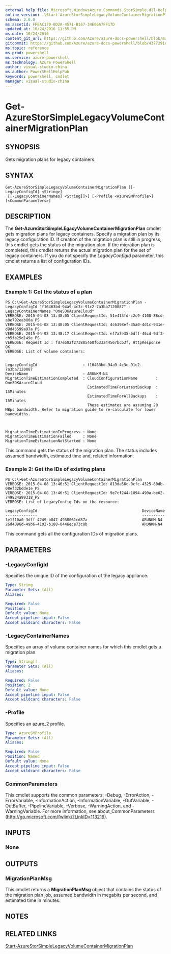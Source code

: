 ```yaml
---
external help file: Microsoft.WindowsAzure.Commands.StorSimple.dll-Help.xml
online version: .\Start-AzureStorSimpleLegacyVolumeContainerMigrationPlan.md
schema: 2.0.0
ms.assetid: FFEAC170-0D2A-4571-B167-34E66A7FF17D
updated_at: 10/24/2016 11:55 PM
ms.date: 10/24/2016
content_git_url: https://github.com/Azure/azure-docs-powershell/blob/master/azureps-cmdlets-docs/ServiceManagement/Azure.StorSimple/v1.6.1/Get-AzureStorSimpleLegacyVolumeContainerMigrationPlan.md
gitcommit: https://github.com/Azure/azure-docs-powershell/blob/4377291ee360e58e2c1c5d644155daf6a0279055/azureps-cmdlets-docs/ServiceManagement/Azure.StorSimple/v1.6.1/Get-AzureStorSimpleLegacyVolumeContainerMigrationPlan.md
ms.topic: reference
ms.prod: powershell
ms.service: azure-powershell
ms.technology: Azure PowerShell
author: visual-studio-china
ms.author: PowerShellHelpPub
keywords: powershell, cmdlet
manager: visual-studio-china
---
```


# Get-AzureStorSimpleLegacyVolumeContainerMigrationPlan

## SYNOPSIS
Gets migration plans for legacy containers.

## SYNTAX

```
Get-AzureStorSimpleLegacyVolumeContainerMigrationPlan [[-LegacyConfigId] <String>]
 [[-LegacyContainerNames] <String[]>] [-Profile <AzureSMProfile>] [<CommonParameters>]
```

## DESCRIPTION
The **Get-AzureStorSimpleLEgacyVolumeContainerMigrationPlan** cmdlet gets migration plans for legacy containers.
Specify a migration plan by its legacy configuration ID.
If creation of the migration plan is still in progress, this cmdlet gets the status of the migration plan.
If the migration plan is completed, this cmdlet returns the actual migration plan for the set of legacy containers.
If you do not specify the *LegacyConfigId* parameter, this cmdlet returns a list of configuration IDs.

## EXAMPLES

### Example 1: Get the status of a plan
```
PS C:\>Get-AzureStorSimpleLegacyVolumeContainerMigrationPlan -LegacyConfigId "f16463bd-94a9-4c3c-91c2-7a3ba7120087" -LegacyContainerNames "OneSDKAzureCloud"
VERBOSE: 2015-04-08 13:48:05 ClientRequestId: 51e413fd-c2c9-4108-88cd-a0e792eab80a_PS
VERBOSE: 2015-04-08 13:48:05 ClientRequestId: 4c6398ef-35a0-4d1c-931e-d9d45599a97a_PS
VERBOSE: 2015-04-08 13:48:17 ClientRequestId: ef7a7e35-6dff-46cd-9df3-cb5fa25d149e_PS
VERBOSE: Request Id : fd7e502f273885468f633a44567bcb3f, HttpResponse OK
VERBOSE: List of volume containers: 


LegacyConfigId                    : f16463bd-94a9-4c3c-91c2-7a3ba7120087
DeviceName                        : ARUNKM-N4
MigrationTimeEstimationCompleted  : CloudConfigurationName        : OneSDKAzureCloud
                                    EstimatedTimeForLatestBackup  : 15Minutes
                                    EstimatedTimeForAllBackups    : 15Minutes
                                    These estimates are assuming 20 MBps bandwidth. Refer to migration guide to re-calculate for lower bandwidths. 



MigrationTimeEstimationInProgress : None
MigrationTimeEstimationFailed     : None
MigrationTimeEstimationNotStarted : None
```

This command gets the status of the migration plan.
The status includes assumed bandwidth, estimated time and, related information.

### Example 2: Get the IDs of existing plans
```
PS C:\>Get-AzureStorSimpleLegacyVolumeContainerMigrationPlan
VERBOSE: 2015-04-08 13:46:51 ClientRequestId: 813da56c-0cfc-4325-80db-08ef32bdde1e_PS
VERBOSE: 2015-04-08 13:46:51 ClientRequestId: 9e7cf244-1894-490a-be02-749834a99318_PS
VERBOSE: List of LegacyConfig Ids on the resource: 

LegacyConfigId                                              DeviceName
--------------                                              ----------
1e1f10a0-3dff-4249-b847-4930061cd87a                        ARUNKM-N4
26d4096d-49b6-4102-b188-0446ece73c8b                        ARUNKM-N4
```

This command gets all the configuration IDs of migration plans.

## PARAMETERS

### -LegacyConfigId
Specifies the unique ID of the configuration of the legacy appliance.

```yaml
Type: String
Parameter Sets: (All)
Aliases: 

Required: False
Position: 1
Default value: None
Accept pipeline input: False
Accept wildcard characters: False
```

### -LegacyContainerNames
Specifies an array of volume container names for which this cmdlet gets a migration plan.

```yaml
Type: String[]
Parameter Sets: (All)
Aliases: 

Required: False
Position: 2
Default value: None
Accept pipeline input: False
Accept wildcard characters: False
```

### -Profile
Specifies an azure_2 profile.

```yaml
Type: AzureSMProfile
Parameter Sets: (All)
Aliases: 

Required: False
Position: Named
Default value: None
Accept pipeline input: False
Accept wildcard characters: False
```

### CommonParameters
This cmdlet supports the common parameters: -Debug, -ErrorAction, -ErrorVariable, -InformationAction, -InformationVariable, -OutVariable, -OutBuffer, -PipelineVariable, -Verbose, -WarningAction, and -WarningVariable. For more information, see about_CommonParameters (http://go.microsoft.com/fwlink/?LinkID=113216).

## INPUTS

### None

## OUTPUTS

### MigrationPlanMsg
This cmdlet returns a **MigrationPlanMsg** object that contains the status of the migration plan job, assumed bandwidth in megabits per second, and estimated time in minutes.

## NOTES

## RELATED LINKS

[Start-AzureStorSimpleLegacyVolumeContainerMigrationPlan](xref:ServiceManagement/Azure.StorSimple/v1.6.1/Start-AzureStorSimpleLegacyVolumeContainerMigrationPlan.md)


